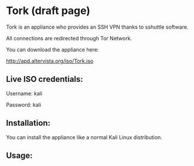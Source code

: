 # Tork (draft page)

Tork is an appliance who provides an SSH VPN thanks to sshuttle software.

All connections are redirected through Tor Network.

You can download the appliance here:

http://apd.altervista.org/iso/Tork.iso

## Live ISO credentials:

Username: kali

Password: kali

## Installation:

You can install the appliance like a normal Kali Linux distribution.

## Usage:

